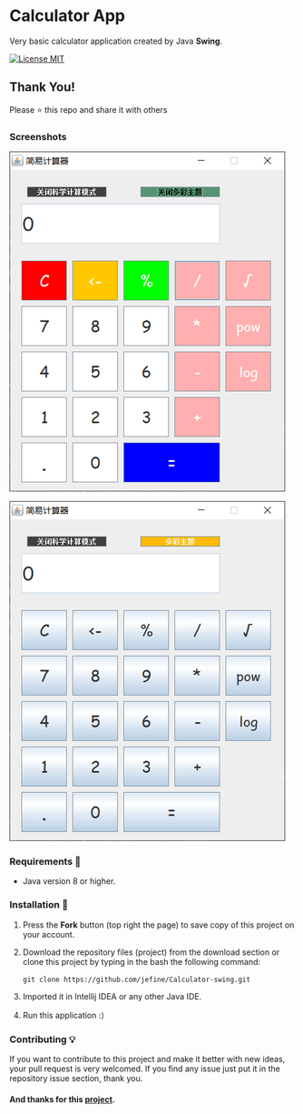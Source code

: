 # Calculator App
Very basic calculator application created by Java **Swing**. 

[![License MIT](https://img.shields.io/badge/license-MIT-blue.svg)](LICENSE)

## Thank You!
Please ⭐️ this repo and share it with others

### Screenshots

![colorfulMode](Screenshots/colorfulMode.png)

![ScientificMode](Screenshots/ScientificMode.png)


### Requirements 🔧
* Java version 8 or higher.

### Installation 🔌
1. Press the **Fork** button (top right the page) to save copy of this project on your account.

2. Download the repository files (project) from the download section or clone this project by typing in the bash the following command:

       git clone https://github.com/jefine/Calculator-swing.git
3. Imported it in Intellij IDEA or any other Java IDE.
4. Run this application :）

### Contributing 💡
If you want to contribute to this project and make it better with new ideas, your pull request is very welcomed.
If you find any issue just put it in the repository issue section, thank you.

#### And thanks for this [project](https://github.com/HouariZegai/Calculator).